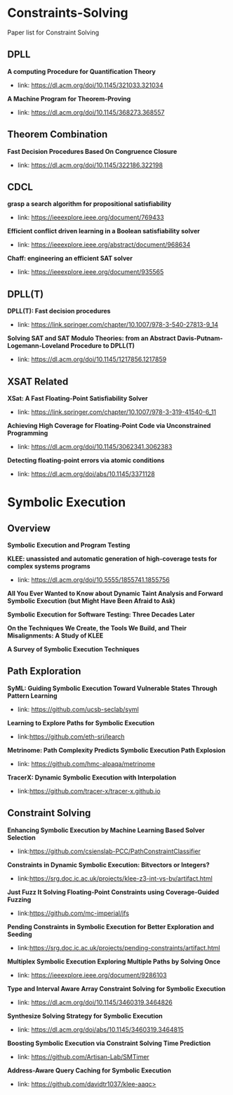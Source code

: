 # Constraints-Solving
Paper list for Constraint Solving

## DPLL
**A computing Procedure for Quantification Theory**
- link: <https://dl.acm.org/doi/10.1145/321033.321034>

**A Machine Program for Theorem-Proving**
- link: <https://dl.acm.org/doi/10.1145/368273.368557>

## Theorem Combination
**Fast Decision Procedures Based On Congruence Closure**
- link: <https://dl.acm.org/doi/10.1145/322186.322198>

## CDCL
**grasp a search algorithm for propositional satisfiability**
- link: <https://ieeexplore.ieee.org/document/769433>

**Efficient conflict driven learning in a Boolean satisfiability solver**
- link: <https://ieeexplore.ieee.org/abstract/document/968634>

**Chaff: engineering an efficient SAT solver**
- link: <https://ieeexplore.ieee.org/document/935565>

## DPLL(T)
**DPLL(T): Fast decision procedures**
- link: <https://link.springer.com/chapter/10.1007/978-3-540-27813-9_14>

**Solving SAT and SAT Modulo Theories: from an Abstract Davis-Putnam-Logemann-Loveland Procedure to DPLL(T)**
- link: <https://dl.acm.org/doi/10.1145/1217856.1217859>

## XSAT Related
**XSat: A Fast Floating-Point Satisfiability Solver**
- link: <https://link.springer.com/chapter/10.1007/978-3-319-41540-6_11>

**Achieving High Coverage for Floating-Point Code via Unconstrained Programming**
- link: <https://dl.acm.org/doi/10.1145/3062341.3062383>

**Detecting floating-point errors via atomic conditions**
- link: <https://dl.acm.org/doi/abs/10.1145/3371128>


# Symbolic Execution

## Overview
**Symbolic Execution and Program Testing**

**KLEE: unassisted and automatic generation of high-coverage tests for complex systems programs**
- link: <https://dl.acm.org/doi/10.5555/1855741.1855756>

**All You Ever Wanted to Know about Dynamic Taint Analysis and Forward Symbolic Execution (but Might Have Been Afraid to Ask)**

**Symbolic Execution for Software Testing: Three Decades Later**

**On the Techniques We Create, the Tools We Build, and Their Misalignments: A Study of KLEE**

**A Survey of Symbolic Execution Techniques**

## Path Exploration

**SyML: Guiding Symbolic Execution Toward Vulnerable States Through Pattern Learning**
- link: <https://github.com/ucsb-seclab/syml>

**Learning to Explore Paths for Symbolic Execution**
- link:<https://github.com/eth-sri/learch>

**Metrinome: Path Complexity Predicts Symbolic Execution Path Explosion**
- link: <https://github.com/hmc-alpaqa/metrinome>

**TracerX: Dynamic Symbolic Execution with Interpolation**
- link:<https://github.com/tracer-x/tracer-x.github.io>

## Constraint Solving
**Enhancing Symbolic Execution by Machine Learning Based Solver Selection**
- link:<https://github.com/csienslab-PCC/PathConstraintClassifier>

**Constraints in Dynamic Symbolic Execution: Bitvectors or Integers?**
- link:<https://srg.doc.ic.ac.uk/projects/klee-z3-int-vs-bv/artifact.html>

**Just Fuzz It Solving Floating-Point Constraints using Coverage-Guided Fuzzing**
- link:<https://github.com/mc-imperial/jfs>

**Pending Constraints in Symbolic Execution for Better Exploration and Seeding**
- link:<https://srg.doc.ic.ac.uk/projects/pending-constraints/artifact.html>

**Multiplex Symbolic Execution Exploring Multiple Paths by Solving Once**
- link: <https://ieeexplore.ieee.org/document/9286103>

**Type and Interval Aware Array Constraint Solving for Symbolic Execution**
- link: <https://dl.acm.org/doi/10.1145/3460319.3464826>

**Synthesize Solving Strategy for Symbolic Execution**
- link: <https://dl.acm.org/doi/abs/10.1145/3460319.3464815>

**Boosting Symbolic Execution via Constraint Solving Time Prediction**
- link: <https://github.com/Artisan-Lab/SMTimer>

**Address-Aware Query Caching for Symbolic Execution**
- link: https://github.com/davidtr1037/klee-aaqc>

